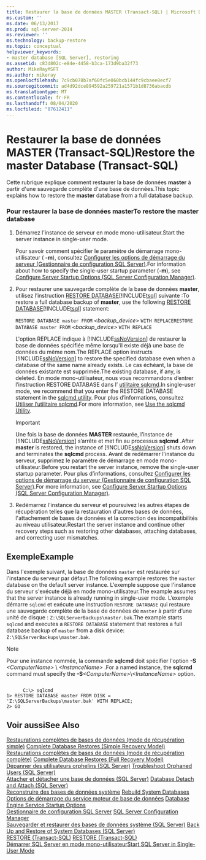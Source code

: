 ```yaml
---
title: Restaurer la base de données MASTER (Transact-SQL) | Microsoft Docs
ms.custom: ''
ms.date: 06/13/2017
ms.prod: sql-server-2014
ms.reviewer: ''
ms.technology: backup-restore
ms.topic: conceptual
helpviewer_keywords:
- master database [SQL Server], restoring
ms.assetid: c83d802c-e84e-4458-b3ca-173d9ba32f73
author: MikeRayMSFT
ms.author: mikeray
ms.openlocfilehash: 7c9cb078b7af60fc5e060bcb144fc9cbaee8ecf7
ms.sourcegitcommit: ad4d92dce894592a259721a1571b1d8736abacdb
ms.translationtype: MT
ms.contentlocale: fr-FR
ms.lasthandoff: 08/04/2020
ms.locfileid: "87612411"
---
```

# <a name="restore-the-master-database-transact-sql"></a><span data-ttu-id="b005b-102">Restaurer la base de données MASTER (Transact-SQL)</span><span class="sxs-lookup"><span data-stu-id="b005b-102">Restore the master Database (Transact-SQL)</span></span>
  <span data-ttu-id="b005b-103">Cette rubrique explique comment restaurer la base de données **master** à partir d'une sauvegarde complète d'une base de données.</span><span class="sxs-lookup"><span data-stu-id="b005b-103">This topic explains how to restore the **master** database from a full database backup.</span></span>  
  
### <a name="to-restore-the-master-database"></a><span data-ttu-id="b005b-104">Pour restaurer la base de données master</span><span class="sxs-lookup"><span data-stu-id="b005b-104">To restore the master database</span></span>  
  
1.  <span data-ttu-id="b005b-105">Démarrez l'instance de serveur en mode mono-utilisateur.</span><span class="sxs-lookup"><span data-stu-id="b005b-105">Start the server instance in single-user mode.</span></span>  
  
     <span data-ttu-id="b005b-106">Pour savoir comment spécifier le paramètre de démarrage mono-utilisateur ( **-m**), consultez [Configurer les options de démarrage du serveur &#40;Gestionnaire de configuration SQL Server&#41;](../../database-engine/configure-windows/scm-services-configure-server-startup-options.md).</span><span class="sxs-lookup"><span data-stu-id="b005b-106">For information about how to specify the single-user startup parameter (**-m**), see [Configure Server Startup Options &#40;SQL Server Configuration Manager&#41;](../../database-engine/configure-windows/scm-services-configure-server-startup-options.md).</span></span>  
  
2.  <span data-ttu-id="b005b-107">Pour restaurer une sauvegarde complète de la base de données **master**, utilisez l’instruction [RESTORE DATABASE](/sql/t-sql/statements/restore-statements-transact-sql)[!INCLUDE[tsql](../../includes/tsql-md.md)] suivante :</span><span class="sxs-lookup"><span data-stu-id="b005b-107">To restore a full database backup of **master**, use the following [RESTORE DATABASE](/sql/t-sql/statements/restore-statements-transact-sql)[!INCLUDE[tsql](../../includes/tsql-md.md)] statement:</span></span>  
  
     <span data-ttu-id="b005b-108">`RESTORE DATABASE master FROM`  *<backup_device>*  `WITH REPLACE`</span><span class="sxs-lookup"><span data-stu-id="b005b-108">`RESTORE DATABASE master FROM`  *<backup_device>*  `WITH REPLACE`</span></span>  
  
     <span data-ttu-id="b005b-109">L'option REPLACE indique à [!INCLUDE[ssNoVersion](../../../includes/ssnoversion-md.md)] de restaurer la base de données spécifiée même lorsqu'il existe déjà une base de données du même nom.</span><span class="sxs-lookup"><span data-stu-id="b005b-109">The REPLACE option instructs [!INCLUDE[ssNoVersion](../../../includes/ssnoversion-md.md)] to restore the specified database even when a database of the same name already exists.</span></span> <span data-ttu-id="b005b-110">Le cas échéant, la base de données existante est supprimée.</span><span class="sxs-lookup"><span data-stu-id="b005b-110">The existing database, if any, is deleted.</span></span> <span data-ttu-id="b005b-111">En mode mono-utilisateur, nous vous recommandons d’entrer l’instruction RESTORE DATABASE dans l’ [utilitaire sqlcmd](../../tools/sqlcmd-utility.md).</span><span class="sxs-lookup"><span data-stu-id="b005b-111">In single-user mode, we recommend that you enter the RESTORE DATABASE statement in the [sqlcmd utility](../../tools/sqlcmd-utility.md).</span></span> <span data-ttu-id="b005b-112">Pour plus d’informations, consultez [Utiliser l’utilitaire sqlcmd](../scripting/sqlcmd-use-the-utility.md).</span><span class="sxs-lookup"><span data-stu-id="b005b-112">For more information, see [Use the sqlcmd Utility](../scripting/sqlcmd-use-the-utility.md).</span></span>  
  
    > [!IMPORTANT]  
    >  <span data-ttu-id="b005b-113">Une fois la base de données **MASTER** restaurée, l’instance de [!INCLUDE[ssNoVersion](../../../includes/ssnoversion-md.md)] s’arrête et met fin au processus **sqlcmd** .</span><span class="sxs-lookup"><span data-stu-id="b005b-113">After **master** is restored, the instance of [!INCLUDE[ssNoVersion](../../../includes/ssnoversion-md.md)] shuts down and terminates the **sqlcmd** process.</span></span> <span data-ttu-id="b005b-114">Avant de redémarrer l'instance du serveur, supprimez le paramètre de démarrage en mode mono-utilisateur.</span><span class="sxs-lookup"><span data-stu-id="b005b-114">Before you restart the server instance, remove the single-user startup parameter.</span></span> <span data-ttu-id="b005b-115">Pour plus d’informations, consultez [Configurer les options de démarrage du serveur &#40;Gestionnaire de configuration SQL Server&#41;](../../database-engine/configure-windows/scm-services-configure-server-startup-options.md).</span><span class="sxs-lookup"><span data-stu-id="b005b-115">For more information, see [Configure Server Startup Options &#40;SQL Server Configuration Manager&#41;](../../database-engine/configure-windows/scm-services-configure-server-startup-options.md).</span></span>  
  
3.  <span data-ttu-id="b005b-116">Redémarrez l'instance du serveur et poursuivez les autres étapes de récupération telles que la restauration d'autres bases de données, l'attachement de bases de données et la correction des incompatibilités au niveau utilisateur.</span><span class="sxs-lookup"><span data-stu-id="b005b-116">Restart the server instance and continue other recovery steps such as restoring other databases, attaching databases, and correcting user mismatches.</span></span>  
  
## <a name="example"></a><span data-ttu-id="b005b-117">Exemple</span><span class="sxs-lookup"><span data-stu-id="b005b-117">Example</span></span>  
 <span data-ttu-id="b005b-118">Dans l'exemple suivant, la base de données `master` est restaurée sur l'instance du serveur par défaut.</span><span class="sxs-lookup"><span data-stu-id="b005b-118">The following example restores the `master` database on the default server instance.</span></span> <span data-ttu-id="b005b-119">L'exemple suppose que l'instance du serveur s'exécute déjà en mode mono-utilisateur.</span><span class="sxs-lookup"><span data-stu-id="b005b-119">The example assumes that the server instance is already running in single-user mode.</span></span> <span data-ttu-id="b005b-120">L’exemple démarre `sqlcmd` et exécute une instruction `RESTORE DATABASE` qui restaure une sauvegarde complète de la base de données de `master` à partir d’une unité de disque : `Z:\SQLServerBackups\master.bak`.</span><span class="sxs-lookup"><span data-stu-id="b005b-120">The example starts `sqlcmd` and executes a `RESTORE DATABASE` statement that restores a full database backup of `master` from a disk device: `Z:\SQLServerBackups\master.bak`.</span></span>  
  
> [!NOTE]
>  <span data-ttu-id="b005b-121">Pour une instance nommée, la commande **sqlcmd** doit spécifier l'option **-S** _\<ComputerName>_ \\ *\<InstanceName>* .</span><span class="sxs-lookup"><span data-stu-id="b005b-121">For a named instance, the **sqlcmd** command must specify the **-S**_\<ComputerName>_\\*\<InstanceName>* option.</span></span>  
  
```  
  
      C:\> sqlcmd  
1> RESTORE DATABASE master FROM DISK = 'Z:\SQLServerBackups\master.bak' WITH REPLACE;  
2> GO  
```  
  
## <a name="see-also"></a><span data-ttu-id="b005b-122">Voir aussi</span><span class="sxs-lookup"><span data-stu-id="b005b-122">See Also</span></span>  
 <span data-ttu-id="b005b-123">[Restaurations complètes de bases de données &#40;mode de récupération simple&#41;](complete-database-restores-simple-recovery-model.md) </span><span class="sxs-lookup"><span data-stu-id="b005b-123">[Complete Database Restores &#40;Simple Recovery Model&#41;](complete-database-restores-simple-recovery-model.md) </span></span>  
 <span data-ttu-id="b005b-124">[Restaurations complètes de bases de données &#40;mode de récupération complète&#41;](complete-database-restores-full-recovery-model.md) </span><span class="sxs-lookup"><span data-stu-id="b005b-124">[Complete Database Restores &#40;Full Recovery Model&#41;](complete-database-restores-full-recovery-model.md) </span></span>  
 <span data-ttu-id="b005b-125">[Dépanner des utilisateurs orphelins &#40;SQL Server&#41;](../../sql-server/failover-clusters/troubleshoot-orphaned-users-sql-server.md) </span><span class="sxs-lookup"><span data-stu-id="b005b-125">[Troubleshoot Orphaned Users &#40;SQL Server&#41;](../../sql-server/failover-clusters/troubleshoot-orphaned-users-sql-server.md) </span></span>  
 <span data-ttu-id="b005b-126">[Attacher et détacher une base de données &#40;SQL Server&#41;](../databases/database-detach-and-attach-sql-server.md) </span><span class="sxs-lookup"><span data-stu-id="b005b-126">[Database Detach and Attach &#40;SQL Server&#41;](../databases/database-detach-and-attach-sql-server.md) </span></span>  
 <span data-ttu-id="b005b-127">[Reconstruire des bases de données système](../databases/system-databases.md) </span><span class="sxs-lookup"><span data-stu-id="b005b-127">[Rebuild System Databases](../databases/system-databases.md) </span></span>  
 <span data-ttu-id="b005b-128">[Options de démarrage du service moteur de base de données](../../database-engine/configure-windows/database-engine-service-startup-options.md) </span><span class="sxs-lookup"><span data-stu-id="b005b-128">[Database Engine Service Startup Options](../../database-engine/configure-windows/database-engine-service-startup-options.md) </span></span>  
 <span data-ttu-id="b005b-129">[Gestionnaire de configuration SQL Server](../sql-server-configuration-manager.md) </span><span class="sxs-lookup"><span data-stu-id="b005b-129">[SQL Server Configuration Manager](../sql-server-configuration-manager.md) </span></span>  
 <span data-ttu-id="b005b-130">[Sauvegarder et restaurer des bases de données système &#40;SQL Server&#41;](back-up-and-restore-of-system-databases-sql-server.md) </span><span class="sxs-lookup"><span data-stu-id="b005b-130">[Back Up and Restore of System Databases &#40;SQL Server&#41;](back-up-and-restore-of-system-databases-sql-server.md) </span></span>  
 <span data-ttu-id="b005b-131">[RESTORE &#40;Transact-SQL&#41;](/sql/t-sql/statements/restore-statements-transact-sql) </span><span class="sxs-lookup"><span data-stu-id="b005b-131">[RESTORE &#40;Transact-SQL&#41;](/sql/t-sql/statements/restore-statements-transact-sql) </span></span>  
 [<span data-ttu-id="b005b-132">Démarrer SQL Server en mode mono-utilisateur</span><span class="sxs-lookup"><span data-stu-id="b005b-132">Start SQL Server in Single-User Mode</span></span>](../../database-engine/configure-windows/start-sql-server-in-single-user-mode.md)  
  
  
